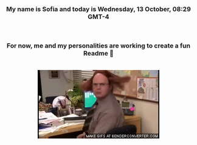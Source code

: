 


<div align="center">
<h3 >My name is Sofia and today is Wednesday, 13 October, 08:29 GMT-4</h3><br>
<h3 >For now, me and my personalities are working to create a fun Readme 👋
</h3><br>
<img src='img/dwight.gif' alt='working...'/>
</div>
